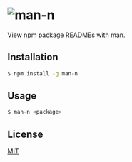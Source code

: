 # ![man-n](https://cdn.rawgit.com/man-n/man-n/master/logo.svg)

View npm package READMEs with man.

## Installation
```sh
$ npm install -g man-n
```

## Usage
```sh
$ man-n <package>
```

## License
[MIT](https://tldrlegal.com/license/mit-license)
